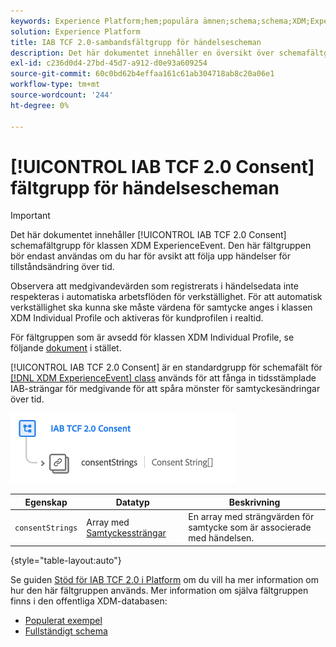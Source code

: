 ```yaml
---
keywords: Experience Platform;hem;populära ämnen;schema;schema;XDM;ExperienceEvent;fields;schemas;Schema design;field group;iab;tcf;medgivande;
solution: Experience Platform
title: IAB TCF 2.0-sambandsfältgrupp för händelsescheman
description: Det här dokumentet innehåller en översikt över schemafältgruppen IAB TCF 2.0 Consent för klassen XDM ExperienceEvent.
exl-id: c236d0d4-27bd-45d7-a912-d0e93a609254
source-git-commit: 60c0bd62b4effaa161c61ab304718ab8c20a06e1
workflow-type: tm+mt
source-wordcount: '244'
ht-degree: 0%

---
```


# [!UICONTROL IAB TCF 2.0 Consent] fältgrupp för händelsescheman

>[!IMPORTANT]
>
>Det här dokumentet innehåller [!UICONTROL IAB TCF 2.0 Consent] schemafältgrupp för klassen XDM ExperienceEvent. Den här fältgruppen bör endast användas om du har för avsikt att följa upp händelser för tillståndsändring över tid.
>
>Observera att medgivandevärden som registrerats i händelsedata inte respekteras i automatiska arbetsflöden för verkställighet. För att automatisk verkställighet ska kunna ske måste värdena för samtycke anges i klassen XDM Individual Profile och aktiveras för kundprofilen i realtid.
>
>För fältgruppen som är avsedd för klassen XDM Individual Profile, se följande [dokument](../profile/iab.md) i stället.

[!UICONTROL IAB TCF 2.0 Consent] är en standardgrupp för schemafält för [[!DNL XDM ExperienceEvent] class](../../classes/experienceevent.md) används för att fånga in tidsstämplade IAB-strängar för medgivande för att spåra mönster för samtyckesändringar över tid.

![](../../images/field-groups/iab-event.png)

| Egenskap | Datatyp | Beskrivning |
| --- | --- | --- |
| `consentStrings` | Array med [Samtyckessträngar](../../data-types/consent-string.md) | En array med strängvärden för samtycke som är associerade med händelsen. |

{style=&quot;table-layout:auto&quot;}

Se guiden [Stöd för IAB TCF 2.0 i Platform](../../../landing/governance-privacy-security/consent/iab/overview.md) om du vill ha mer information om hur den här fältgruppen används. Mer information om själva fältgruppen finns i den offentliga XDM-databasen:

* [Populerat exempel](https://github.com/adobe/xdm/blob/master/components/fieldgroups/experience-event/experienceevent-privacy.example.1.json)
* [Fullständigt schema](https://github.com/adobe/xdm/blob/master/components/fieldgroups/experience-event/experienceevent-privacy.schema.json)
